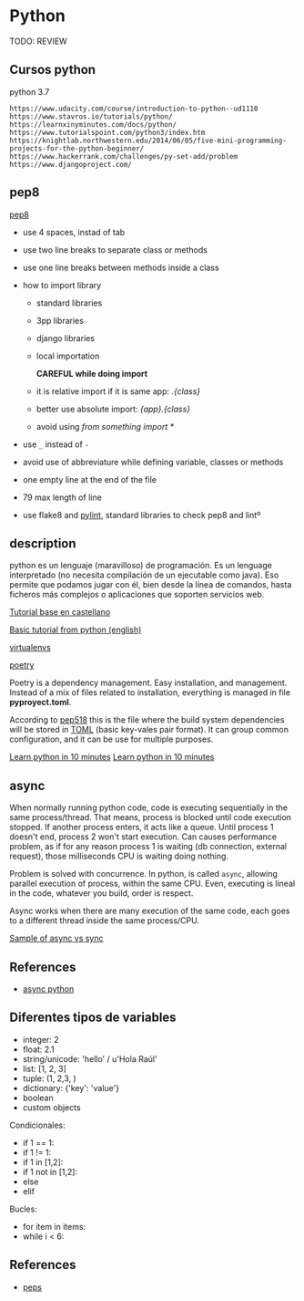 # Python

TODO: REVIEW

## Cursos python

python 3.7

    https://www.udacity.com/course/introduction-to-python--ud1110
    https://www.stavros.io/tutorials/python/
    https://learnxinyminutes.com/docs/python/
    https://www.tutorialspoint.com/python3/index.htm
    https://knightlab.northwestern.edu/2014/06/05/five-mini-programming-projects-for-the-python-beginner/
    https://www.hackerrank.com/challenges/py-set-add/problem
    https://www.djangoproject.com/

## pep8

[pep8](https://www.python.org/dev/peps/pep-0008/)

- use 4 spaces, instad of tab
- use two line breaks to separate class or methods
- use one line breaks between methods inside a class
- how to import library
  - standard libraries
  - 3pp libraries
  - django libraries
  - local importation

    **CAREFUL while doing import**

  - it is relative import if it is same app: _.{class}_
  - better use absolute import: _{app}.{class}_
  - avoid using _from something import *_

- use `_` instead of `-`
- avoid use of abbreviature while defining variable, classes or methods
- one empty line at the end of the file
- 79 max length of line
- use flake8 and [pylint](https://github.com/PyCQA/pylint/blob/master/pylintrc), standard libraries to check pep8 and lintº

## description

python es un lenguaje (maravilloso) de programación. Es un lenguage interpretado (no necesita compilación de un ejecutable como java). Eso permite que podamos jugar con él, bien desde la línea de comandos, hasta ficheros más complejos o aplicaciones que soporten servicios web.

[Tutorial base en castellano](https://www.learnpython.org/es/)

[Basic tutorial from python (english)](https://docs.python.org/3/tutorial/index.html)

[virtualenvs](../../utils/virtualenv)

[poetry](https://python-poetry.org/docs/)

Poetry is a dependency management. Easy installation, and management. Instead of
a mix of files related to installation, everything is managed in file **pyproyect.toml**.

According to [pep518](https://peps.python.org/pep-0518/) this is the file where
the build system dependencies will be stored in
[TOML](https://realpython.com/python-toml/) (basic key-vales pair format). It
can group common configuration, and it can be use for multiple purposes.

[Learn python in 10 minutes](https://www.stavros.io/tutorials/python/)
[Learn python in 10 minutes](https://learnxinyminutes.com/docs/python/)

## async

When normally running python code, code is executing sequentially in the same
process/thread. That means, process is blocked until code execution stopped. If
another process enters, it acts like a queue. Until process 1 doesn't end,
process 2 won't start execution. Can causes performance problem, as if for any
reason process 1 is waiting (db connection, external request), those
milliseconds CPU is waiting doing nothing.

Problem is solved with concurrence. In python, is called `async`, allowing
parallel execution of process, within the same CPU. Even, executing is lineal in
the code, whatever you build, order is respect.

Async works when there are many execution of the same code, each goes to a
different thread inside the same process/CPU.

[Sample of async vs sync](https://realpython.com/async-io-python/#the-asyncio-package-and-asyncawait)

## References

- [async python](https://realpython.com/async-io-python/)

## Diferentes tipos de variables

- integer: 2
- float: 2.1
- string/unicode: 'hello' / u'Hola Raúl'
- list: [1, 2, 3]
- tuple: (1, 2,3, )
- dictionary: {'key': 'value'}
- boolean
- custom objects

Condicionales:

- if 1 == 1:
- if 1 != 1:
- if 1 in [1,2]:
- if 1 not in [1,2]:
- else
- elif

Bucles:

- for item in items:
- while i < 6:


## References

- [peps](https://peps.python.org/)
